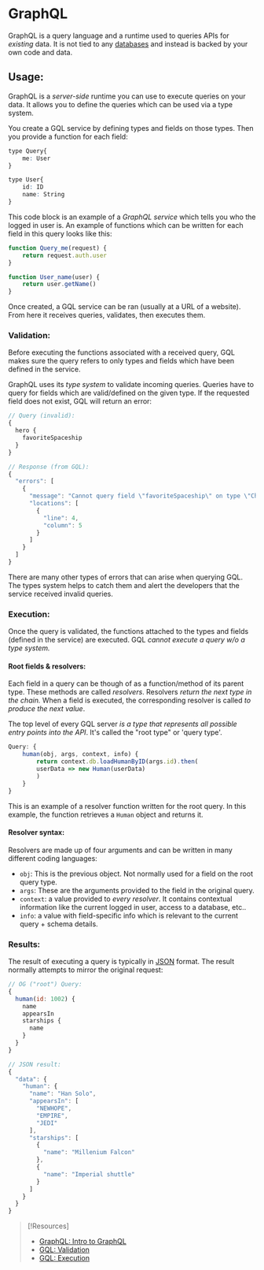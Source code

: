 
# GraphQL
GraphQL is a query language and a runtime used to queries APIs for *existing* data. It is not tied to any [databases](/coding/databases/DBMS.md) and instead is backed by your own code and data. 

## Usage:
GraphQL is a *server-side* runtime you can use to execute queries on your data. It allows you to define the queries which can be used via a type system.

You create a GQL service by defining types and fields on those types. Then you provide a function for each field:
```q
type Query{
	me: User
}

type User{
	id: ID
	name: String
}
```
This code block is an example of a *GraphQL service* which tells you who the logged in user is. An example of functions which can be written for each field in this query looks like this:
```js
function Query_me(request) {
	return request.auth.user
}

function User_name(user) {
	return user.getName()
}
```
Once created, a GQL service can be ran (usually at a URL of a website). From here it receives queries, validates, then executes them. 

### Validation:
Before executing the functions associated with a received query, GQL makes sure the query refers to only types and fields which have been defined in the service.

GraphQL uses its *type system* to validate incoming queries. Queries have to query for fields which are valid/defined on the given type. If the requested field does not exist, GQL will return an error:
```js
// Query (invalid):
{
  hero {
    favoriteSpaceship
  }
}

// Response (from GQL):
{
  "errors": [
    {
      "message": "Cannot query field \"favoriteSpaceship\" on type \"Character\".",
      "locations": [
        {
          "line": 4,
          "column": 5
        }
      ]
    }
  ]
}
```
There are many other types of errors that can arise when querying GQL. The types system helps to catch them and alert the developers that the service received invalid queries.

### Execution:
Once the query is validated, the functions attached to the types and fields (defined in the service) are executed. GQL *cannot execute a query w/o a type system.*

#### Root fields & resolvers:
Each field in a query can be though of as a function/method of its parent type. These methods are called *resolvers*. Resolvers *return the next type in the chain.* When a field is executed, the corresponding resolver is called *to produce the next value*.

The top level of every GQL server *is a type that represents all possible entry points into the API*. It's called the "root type" or 'query type'.
```js
Query: {
	human(obj, args, context, info) { 
		return context.db.loadHumanByID(args.id).then(
		userData => new Human(userData)      
		)    
	}  
}     
```
This is an example of a resolver function written for the root query. In this example, the function retrieves a `Human` object and returns it.

#### Resolver syntax:
Resolvers are made up of four arguments and can be written in many different coding languages:
- `obj`: This is the previous object. Not normally used for a field on the root query type.
- `args`: These are the arguments provided to the field in the original query.
- `context`: a value provided to *every resolver*. It contains contextual information like the current logged in user, access to a database, etc..
- `info`: a value with field-specific info which is relevant to the current query + schema details.

### Results:
The result of executing a query is typically in [JSON](/coding/data-structures/JSON.md) format. The result normally attempts to mirror the original request:
```js
// OG ("root") Query:
{
  human(id: 1002) {
    name
    appearsIn
    starships {
      name
    }
  }
}

// JSON result:
{
  "data": {
    "human": {
      "name": "Han Solo",
      "appearsIn": [
        "NEWHOPE",
        "EMPIRE",
        "JEDI"
      ],
      "starships": [
        {
          "name": "Millenium Falcon"
        },
        {
          "name": "Imperial shuttle"
        }
      ]
    }
  }
}
```


> [!Resources]
> - [GraphQL: Intro to GraphQL](https://graphql.org/learn/)
> - [GQL: Validation](https://graphql.org/learn/validation/)
> - [GQL: Execution](https://graphql.org/learn/execution/)